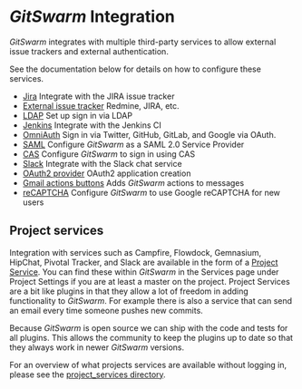 # $GitSwarm$ Integration

$GitSwarm$ integrates with multiple third-party services to allow external
issue trackers and external authentication.

See the documentation below for details on how to configure these services.

- [Jira](jira.md) Integrate with the JIRA issue tracker
- [External issue tracker](external-issue-tracker.md) Redmine, JIRA, etc.
- [LDAP](ldap.md) Set up sign in via LDAP
- [Jenkins](jenkins.md) Integrate with the Jenkins CI
- [OmniAuth](omniauth.md) Sign in via Twitter, GitHub, GitLab, and Google
  via OAuth.
- [SAML](saml.md) Configure $GitSwarm$ as a SAML 2.0 Service Provider
- [CAS](cas.md) Configure $GitSwarm$ to sign in using CAS
- [Slack](slack.md) Integrate with the Slack chat service
- [OAuth2 provider](oauth_provider.md) OAuth2 application creation
- [Gmail actions buttons](gmail_action_buttons_for_gitlab.md) Adds $GitSwarm$
  actions to messages
- [reCAPTCHA](recaptcha.md) Configure $GitSwarm$ to use Google reCAPTCHA for
  new users

## Project services

Integration with services such as Campfire, Flowdock, Gemnasium, HipChat,
Pivotal Tracker, and Slack are available in the form of a [Project
Service]. You can find these within $GitSwarm$ in the Services page under
Project Settings if you are at least a master on the project.  Project
Services are a bit like plugins in that they allow a lot of freedom in
adding functionality to $GitSwarm$. For example there is also a service that
can send an email every time someone pushes new commits.

Because $GitSwarm$ is open source we can ship with the code and tests for all
plugins. This allows the community to keep the plugins up to date so that
they always work in newer $GitSwarm$ versions.

For an overview of what projects services are available without logging in,
please see the [project_services directory][projects-code].

[Project Service]: ../project_services/project_services.md
[projects-code]: https://gitlab.com/gitlab-org/gitlab-ce/tree/master/app/models/project_services
